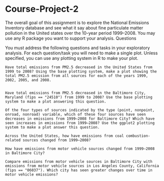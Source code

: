 # Course-Project-2
The overall goal of this assignment is to explore the National Emissions Inventory database and see what it say about fine particulate matter pollution in the United states over the 10-year period 1999–2008. You may use any R package you want to support your analysis.
Questions

You must address the following questions and tasks in your exploratory analysis. For each question/task you will need to make a single plot. Unless specified, you can use any plotting system in R to make your plot.

    Have total emissions from PM2.5 decreased in the United States from 1999 to 2008? Using the base plotting system, make a plot showing the total PM2.5 emission from all sources for each of the years 1999, 2002, 2005, and 2008.
  
    
    Have total emissions from PM2.5 decreased in the Baltimore City, Maryland (fips == "24510") from 1999 to 2008? Use the base plotting system to make a plot answering this question.
    
    Of the four types of sources indicated by the type (point, nonpoint, onroad, nonroad) variable, which of these four sources have seen decreases in emissions from 1999–2008 for Baltimore City? Which have seen increases in emissions from 1999–2008? Use the ggplot2 plotting system to make a plot answer this question.
    
    Across the United States, how have emissions from coal combustion-related sources changed from 1999–2008?
    
    How have emissions from motor vehicle sources changed from 1999–2008 in Baltimore City?
    
    Compare emissions from motor vehicle sources in Baltimore City with emissions from motor vehicle sources in Los Angeles County, California (fips == "06037"). Which city has seen greater changes over time in motor vehicle emissions?
